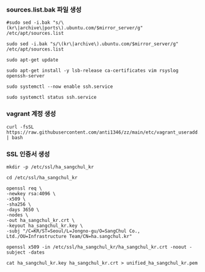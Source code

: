 ### sources.list.bak 파일 생성
```
#sudo sed -i.bak "s/\(kr\|archive\|ports\).ubuntu.com/$mirror_server/g" /etc/apt/sources.list
```
```
sudo sed -i.bak "s/\(kr\|archive\).ubuntu.com/$mirror_server/g" /etc/apt/sources.list
```

```
sudo apt-get update
```
```
sudo apt-get install -y lsb-release ca-certificates vim rsyslog openssh-server
```
```
sudo systemctl --now enable ssh.service
```
```
sudo systemctl status ssh.service
```

### vagrant 계정 생성
```
curl -fsSL https://raw.githubusercontent.com/anti1346/zz/main/etc/vagrant_useradd.sh | bash
```

### SSL 인증서 생성
```
mkdir -p /etc/ssl/ha_sangchul_kr
```
```
cd /etc/ssl/ha_sangchul_kr
```
```
openssl req \
-newkey rsa:4096 \
-x509 \
-sha256 \
-days 3650 \
-nodes \
-out ha_sangchul_kr.crt \
-keyout ha_sangchul_kr.key \
-subj "/C=KR/ST=Seoul/L=Jongno-gu/O=SangChul Co., Ltd./OU=Infrastructure Team/CN=ha.sangchul.kr"
```
```
openssl x509 -in /etc/ssl/ha_sangchul_kr/ha_sangchul_kr.crt -noout -subject -dates
```
```
cat ha_sangchul_kr.key ha_sangchul_kr.crt > unified_ha_sangchul_kr.pem
```
